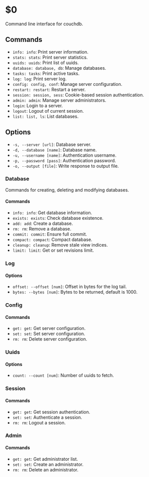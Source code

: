 $0
==

Command line interface for couchdb.

## Commands

* `info: info`: Print server information.
* `stats: stats`: Print server statistics.
* `uuids: uuids`: Print list of uuids.
* `database: database, db`: Manage databases.
* `tasks: tasks`: Print active tasks. 
* `log: log`: Print server log. 
* `config: config, conf`: Manage server configuration.
* `restart: restart`: Restart a server.
* `session: session, sess`: Cookie-based session authentication.
* `admin: admin`: Manage server administrators.
* `login`: Login to a server.
* `logout`: Logout of current session.
* `list: list, ls`: List databases.

## Options

* `-s, --server [url]`: Database server.
* `-d, --database [name]`: Database name.
* `-u, --username [name]`: Authentication username.
* `-p, --password [pass]`: Authentication password.
* `-o, --output [file]`: Write response to output file.

### Database

Commands for creating, deleting and modifying databases.

#### Commands

* `info: info`: Get database information.
* `exists: exists`: Check database existence.
* `add: add`: Create a database.
* `rm: rm`: Remove a database.
* `commit: commit`: Ensure full commit.
* `compact: compact`: Compact database.
* `cleanup: cleanup`: Remove stale view indices.
* `limit: limit`: Get or set revisions limit.

### Log

#### Options

* `offset: --offset [num]`: Offset in bytes for the log tail. 
* `bytes: --bytes [num]`: Bytes to be returned, default is 1000.

### Config

#### Commands

* `get: get`: Get server configuration.
* `set: set`: Set server configuration.
* `rm: rm`: Delete server configuration.

### Uuids

#### Options

* `count: --count [num]`: Number of uuids to fetch. 

### Session

#### Commands

* `get: get`: Get session authentication.
* `set: set`: Authenticate a session.
* `rm: rm`: Logout a session.

### Admin

#### Commands

* `get: get`: Get administrator list.
* `set: set`: Create an administrator.
* `rm: rm`: Delete an administrator.
